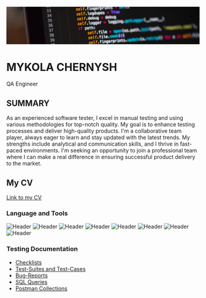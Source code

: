 [![Header](https://github.com/qaMykolaChernysh/Mykola_Chernysh/blob/main/CHp.jpg)]()
# MYKOLA CHERNYSH
QA Engineer
## SUMMARY
As an experienced software tester, I excel in manual testing and using various methodologies for top-notch quality. My goal is to enhance testing processes and deliver high-quality products. I'm a collaborative team player, always eager to learn and stay updated with the latest trends. My strengths include analytical and communication skills, and I thrive in fast-paced environments. I'm seeking an opportunity to join a professional team where I can make a real difference in ensuring successful product delivery to the market.
## My CV
[Link to my CV]()

### Language and Tools
![Header](https://img.shields.io/badge/Jira-090909?style=for-the-badge&logo=jira&logoColor=136be1)
![Header](https://img.shields.io/badge/Postman-090909?style=for-the-badge&logo=postman&logoColor=f76935)
![Header](https://img.shields.io/badge/Github-090909?style=for-the-badge&logo=github&logoColor=8cc4d7)
![Header](https://img.shields.io/badge/Figma-090909?style=for-the-badge&logo=figma&logoColor=7d5fa6)
![Header](https://img.shields.io/badge/AndroidStudio-090909?style=for-the-badge&logo=androidstudio&logoColor=3ad07d)
![Header](https://img.shields.io/badge/MySQL-090909?style=for-the-badge&logo=mysql&logoColor=00618a)
![Header](https://img.shields.io/badge/DevTools-090909?style=for-the-badge&logo=googlechrome&logoColor=2674f2)
![Header](https://img.shields.io/badge/TestRail-090909?style=for-the-badge&logo=&logoColor=71b556)

### Testing Documentation

- [Checklists]()
- [Test-Suites and Test-Cases]()
- [Bug-Reports]()
- [SQL Queries]()
- [Postman Collections]()
